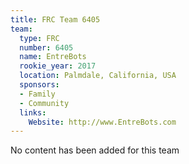 ```yaml
---
title: FRC Team 6405
team:
  type: FRC
  number: 6405
  name: EntreBots
  rookie_year: 2017
  location: Palmdale, California, USA
  sponsors:
  - Family
  - Community
  links:
    Website: http://www.EntreBots.com
---
```


No content has been added for this team